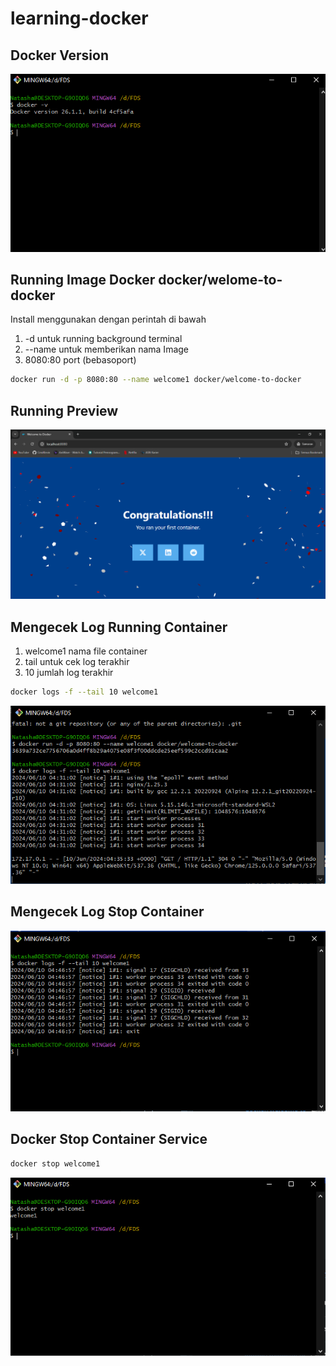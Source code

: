 # learning-docker

## Docker Version

![Docker Version](./run-existing-docker-image/docker_version.PNG)

## Running Image Docker docker/welome-to-docker

Install menggunakan dengan perintah di bawah
1. -d untuk running background terminal
2. --name untuk memberikan nama Image
3. 8080:80 port (bebasoport)

```sh
docker run -d -p 8080:80 --name welcome1 docker/welcome-to-docker
```

## Running Preview
![DockerImageRunningPreview](./run-existing-docker-image/running_docker_page.PNG)

## Mengecek Log Running Container

1. welcome1 nama file container
2. tail untuk cek log terakhir
3. 10 jumlah log terakhir

```sh
docker logs -f --tail 10 welcome1
```

![Docker Logs Container](./run-existing-docker-image/docker_running_log.PNG)

## Mengecek Log Stop Container
![Docker Stop Logs Contaier](./run-existing-docker-image/latest_logs_after_stop.PNG)

## Docker Stop Container Service

```sh
docker stop welcome1
```
![Docker Stop Container](./run-existing-docker-image/docker_stop.PNG)